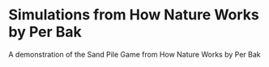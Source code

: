# Simulations from How Nature Works by Per Bak
A demonstration of the Sand Pile Game from How Nature Works by Per Bak
